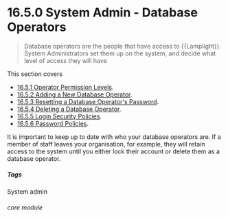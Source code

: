 # 16.5.0  <i class="fas fa-address-card"></i> System Admin - Database Operators

> Database operators are the people that have access to {{Lamplight}}. System Administrators set them up on the system, and decide what level of access they will have



This section covers

- [16.5.1 Operator Permission Levels](/help/index/p/16.5.1).
- [16.5.2 Adding a New Database Operator](/help/index/p/16.5.2).
- [16.5.3 Resetting a Database Operator's Password](/help/index/p/16.5.3).
- [16.5.4 Deleting a Database Operator](/help/index/p/16.5.4).
- [16.5.5 Login Security Policies](/help/index/p/16.5.5).
- [16.5.6 Password Policies](/help/index/p/16.5.6).

It is important to keep up to date with who your database operators are. If a member of staff leaves your organisation, for example, they will retain access to the system until you either lock their account or delete them as a database operator. 


##### Tags
System admin

###### core module

